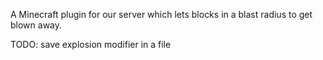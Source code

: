 A Minecraft plugin for our server which lets blocks in a blast radius to get blown away.

TODO: save explosion modifier in a file